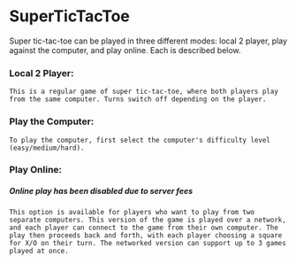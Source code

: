 SuperTicTacToe
===============

Super tic-tac-toe can be played in three different modes: local 2 player, play against the computer, and play online. Each is described below.

### Local 2 Player:
    This is a regular game of super tic-tac-toe, where both players play from the same computer. Turns switch off depending on the player.

### Play the Computer:
    To play the computer, first select the computer's difficulty level (easy/medium/hard).

### Play Online: 

##### Online play has been disabled due to server fees
    This option is available for players who want to play from two separate computers. This version of the game is played over a network, and each player can connect to the game from their own computer. The play then proceeds back and forth, with each player choosing a square for X/O on their turn. The networked version can support up to 3 games played at once.

